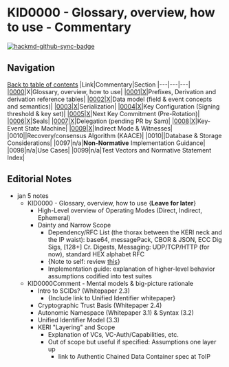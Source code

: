 # KID0000 - Glossary, overview, how to use - Commentary

[![hackmd-github-sync-badge](https://hackmd.io/epilQIUSSjKB5s0MLLpgyw/badge)](https://hackmd.io/epilQIUSSjKB5s0MLLpgyw)



## Navigation

[Back to table of contents](readme.md)
|Link|Commentary|Section
|---|---|---|
|[0000](kid0000.md)|X|Glossary, overview, how to use|
|[0001](kid0001.md)|[X](kid0001Comment.md)|Prefixes, Derivation and derivation reference tables|
|[0002](kid0002.md)|[X](kid0002Comment.md)|Data model (field & event concepts and semantics)|
|[0003](kid0003.md)|[X](kid0003Comment.md)|Serialization|
|[0004](kid0004.md)|[X](kid0004Comment.md)|Key Configuration (Signing threshold & key set)|
|[0005](kid0005.md)|[X](kid0005Comment.md)|Next Key Commitment (Pre-Rotation)|
|[0006](kid0006.md)|[X](kid0006Comment.md)|Seals|
|[0007](kid0007.md)|[X](kid0007Comment.md)|Delegation (pending PR by Sam)|
|[0008](kid0008.md)|[X](kid0008Comment.md)|Key-Event State Machine|
|[0009](kid0009.md)|[X](kid0009Comment.md)|Indirect Mode & Witnesses|
|0010||Recovery/consensus Algorithm (KAACE)|
|0010||Database & Storage Considerations|
|0097|n/a|**Non-Normative** Implementation Guidance|
|0098|n/a|Use Cases|
|0099|n/a|Test Vectors and Normative Statement Index|

## Editorial Notes
- jan 5 notes
    - KID0000 - Glossary, overview, how to use {**Leave for later**}
        - High-Level overview of Operating Modes (Direct, Indirect, Ephemeral)
        - Dainty and Narrow Scope
            - Dependency/RFC List (the thorax between the KERI neck and the IP waist): base64, messagePack, CBOR & JSON, ECC Dig Sigs, [128+] Cr. Digests, Messaging: UDP/TCP/HTTP (for now), standard HEX alphabet RFC
            - {Note to self: review [this](https://github.com/decentralized-identity/keri/issues/82)}
            - Implementation guide: explanation of higher-level behavior assumptions codified into test suites
    - KID0000Comment - Mental models & big-picture rationale
        * Intro to SCIDs? (Whitepaper 2.3)
            * {Include link to Unified Identifier whitepaper}
        * Cryptographic Trust Basis (Whitepaper 2.4)
        * Autonomic Namespace (Whitepaper 3.1) & Syntax (3.2)
        * Unified Identifier Model (3.3)
        * KERI "Layering" and Scope
            * Explanation of VCs, VC-Auth/Capabilities, etc.
            * Out of scope but useful if specified: Assumptions one layer up
                * link to Authentic Chained Data Container spec at ToIP

